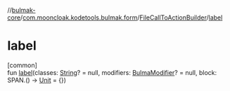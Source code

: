 //[bulmak-core](../../../index.md)/[com.mooncloak.kodetools.bulmak.form](../index.md)/[FileCallToActionBuilder](index.md)/[label](label.md)

# label

[common]\
fun [label](label.md)(classes: [String](https://kotlinlang.org/api/core/kotlin-stdlib/kotlin/-string/index.html)? = null, modifiers: [BulmaModifier](../../com.mooncloak.kodetools.bulmak.modifier/-bulma-modifier/index.md)? = null, block: SPAN.() -&gt; [Unit](https://kotlinlang.org/api/core/kotlin-stdlib/kotlin/-unit/index.html) = {})
